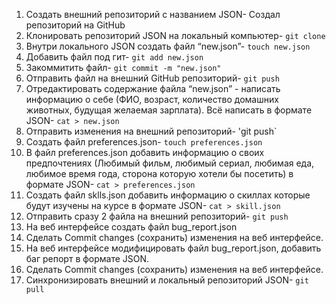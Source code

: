 1. Создать внешний репозиторий c названием JSON- Создал репозиторий на GitHub
2. Клонировать репозиторий JSON на локальный компьютер- `git clone`
3. Внутри локального JSON создать файл “new.json”- `touch new.json`
4. Добавить файл под гит- `git add new.json`
5. Закоммитить файл- `git commit -m "new.json"`
6. Отправить файл на внешний GitHub репозиторий- `git push`
7. Отредактировать содержание файла “new.json” - написать информацию о себе (ФИО, возраст, количество домашних животных, будущая желаемая зарплата). Всё написать в формате JSON- `cat > new.json`
8. Отправить изменения на внешний репозиторий- 'git push`
9. Создать файл preferences.json- `touch preferences.json`
10. В файл preferences.json добавить информацию о своих предпочтениях (Любимый фильм, любимый сериал, любимая еда, любимое время года, сторона которую хотели бы посетить) в формате JSON- `cat > preferences.json`
11. Создать файл sklls.json добавить информацию о скиллах которые будут изучены на курсе в формате JSON- `cat > skill.json`
12. Отправить сразу 2 файла на внешний репозиторий- `git push`
13. На веб интерфейсе создать файл bug_report.json
14. Сделать Commit changes (сохранить) изменения на веб интерфейсе.
15. На веб интерфейсе модифицировать файл bug_report.json, добавить баг репорт в формате JSON.
16. Сделать Commit changes (сохранить) изменения на веб интерфейсе.
17. Синхронизировать внешний и локальный репозиторий JSON- `git pull`
